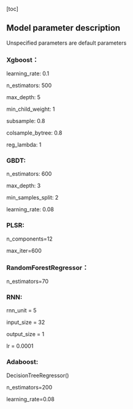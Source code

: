 [toc]

## Model parameter description
Unspecified parameters are default parameters

### Xgboost：

learning_rate: 0.1

n_estimators: 500

max_depth: 5

min_child_weight: 1

subsample: 0.8

colsample_bytree: 0.8

 reg_lambda: 1

### GBDT:  

n_estimators: 600

max_depth: 3

min_samples_split: 2

learning_rate: 0.08

### PLSR:  

n_components=12

max_iter=600

### RandomForestRegressor：  

n_estimators=70

### RNN:

rnn_unit = 5

input_size = 32

output_size = 1

lr = 0.0001

### Adaboost:  

DecisionTreeRegressor()

n_estimators=200

learning_rate=0.08

